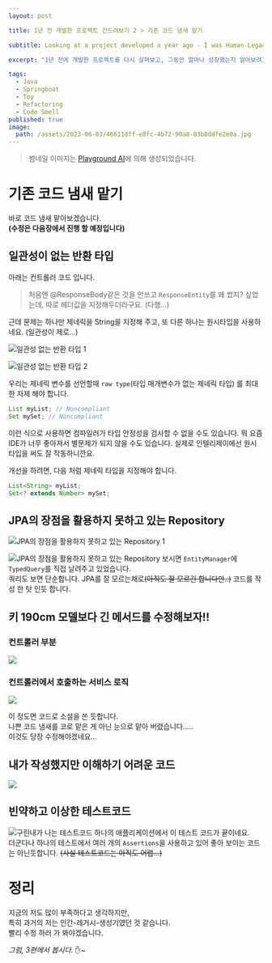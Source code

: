 ```yaml
---
layout: post

title: 1년 전 개발한 프로젝트 건드려보기 2 > 기존 코드 냄새 맡기

subtitle: Looking at a project developed a year ago - I was Human-Legacy-Maker

excerpt: "1년 전에 개발한 프로젝트를 다시 살펴보고, 그동안 얼마나 성장했는지 알아보려고 합니다."

tags:
  - Java
  - Springboot
  - Toy
  - Refactoring
  - Code Smell
published: true
image:
  path: /assets/2023-06-03/46611dff-e8fc-4b72-90a8-03b8ddfe2e0a.jpg
---
```


> 썸네일 이미지는 [Playground AI](https://playgroundai.com/)에 의해 생성되었습니다.

# 기존 코드 냄새 맡기
바로 코드 냄새 맡아보겠습니다.  
**(수정은 다음장에서 진행 할 예정입니다)**

## 일관성이 없는 반환 타입
아래는 컨트롤러 코드 입니다.  
> 처음엔 @ResponseBody같은 것을 안쓰고 `ResponseEntity`를 왜 썼지? 싶었는데, 따로 헤더값을 지정해두더라구요. (다행...)

근데 문제는 하나만 제네릭을 String을 지정해 주고, 또 다른 하나는 원시타입을 사용하네요. (일관성이 제로...)

![일관성 없는 반환 타입 1](/assets/2023-06-03/skaqkf1.png)

![일관성 없는 반환 타입 2](/assets/2023-06-03/skaqkf2.png)

우리는 제네릭 변수를 선언할때 `raw type`(타입 매개변수가 없는 제네릭 타입) 를 최대한 자제 해야 합니다.

```java
List myList; // Noncompliant
Set mySet; // Noncompliant
```
이런 식으로 사용하면 컴파일러가 타입 안정성을 검사할 수 없을 수도 있습니다. 뭐 요즘 IDE가 너무 좋아져서 별문제가 되지 않을 수도 있습니다. 실제로 인텔리제이에선 원시 타입을 써도 잘 작동하니깐요.

개선을 하려면, 다음 처럼 제네릭 타입을 지정해야 합니다.

```java
List<String> myList;
Set<? extends Number> mySet;
```


## JPA의 장점을 활용하지 못하고 있는 Repository
![JPA의 장점을 활용하지 못하고 있는 Repository 1](/assets/2023-06-03/jpa-worst.png)

![JPA의 장점을 활용하지 못하고 있는 Repository](/assets/2023-06-03/jpa-worst2.png)
보시면 `EntityManager`에 `TypedQuery`를 직접 날려주고 있었습니다.  
쿼리도 보면 단순합니다. JPA를 잘 모르는채로~~(아직도 잘 모르긴 합니다만..)~~ 코드를 작성 한 탓 인듯 합니다.  

## 키 190cm 모델보다 긴 메서드를 수정해보자!!
### 컨트롤러 부분

![](/assets/2023-06-05/beforeController.png)

### 컨트롤러에서 호출하는 서비스 로직
![](/assets/2023-06-05/beforeService.png)
  
이 정도면 코드로 소설을 쓴 듯합니다.  
나쁜 코드 냄새를 코로 맡은 게 아닌 눈으로 맡아 버렸습니다.....  
이것도 당장 수정해야겠네요...  

## 내가 작성했지만 이해하기 어려운 코드
![](/assets/2023-06-03/my-code-but-idk.png)

## 빈약하고 이상한 테스트코드
![구린내가 나는 테스트코드](/assets/2023-06-03/strange-test-code.png)
하나의 애플리케이션에서 이 테스트 코드가 끝이네요.  
더군다나 하나의 테스트에서 여러 개의 `Assertions`을 사용하고 있어 좋아 보이는 코드는 아닌듯합니다.
~~(사실 테스트코드는 아직도 어렵...)~~


# 정리
지금의 저도 많이 부족하다고 생각하지만,  
특히 과거의 저는 인간-레거시-생성기였던 것 같습니다.  
빨리 수정 하러 가 봐야겠습니다.


_그럼, 3편에서 봅시다._ ✋~

